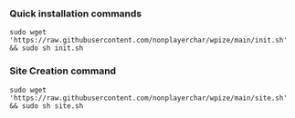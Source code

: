 ### Quick installation commands
`sudo wget 'https://raw.githubusercontent.com/nonplayerchar/wpize/main/init.sh' && sudo sh init.sh`

### Site Creation command 
`sudo wget 'https://raw.githubusercontent.com/nonplayerchar/wpize/main/site.sh' && sudo sh site.sh`

